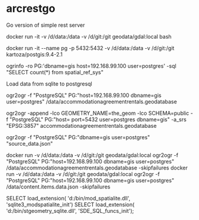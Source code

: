 # arcrestgo
Go version of simple rest server

docker run -it -v /d/data:/data -v /d/git:/git geodata/gdal:local bash

docker run -it --name pg -p 5432:5432 -v /d/data:/data -v /d/git:/git kartoza/postgis:9.4-2.1

ogrinfo -ro PG:'dbname=gis host=192.168.99.100 user=postgres' -sql "SELECT count(*) from spatial_ref_sys"

Load data from sqlite to postgresql

ogr2ogr -f "PostgreSQL" PG:"host=192.168.99.100 dbname=gis user=postgres" /data/accommodationagreementrentals.geodatabase

ogr2ogr -append -lco GEOMETRY_NAME=the_geom -lco SCHEMA=public -f "PostgreSQL" PG:"host= port=5432 user=postgres dbname=gis" -a_srs "EPSG:3857" accommodationagreementrentals.geodatabase

ogr2ogr -f "PostgreSQL" PG:"dbname=gis user=postgres" "source_data.json" 


docker run  -v /d/data:/data  -v /d/git:/git geodata/gdal:local ogr2ogr -f "PostgreSQL" PG:"host=192.168.99.100 dbname=gis user=postgres" /data/accommodationagreementrentals.geodatabase -skipfailures
docker run  -v /d/data:/data  -v /d/git:/git geodata/gdal:local ogr2ogr -f "PostgreSQL" PG:"host=192.168.99.100 dbname=gis user=postgres" /data/content.items.data.json -skipfailures


SELECT load_extension( 'd:/bin/mod_spatialite.dll', 'sqlite3_modspatialite_init')
SELECT load_extension( 'd:/bin/stgeometry_sqlite.dll', 'SDE_SQL_funcs_init');
